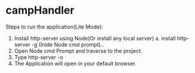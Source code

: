 # campHandler

Steps to run the application(Lite Mode):

1. Install http-server using Node(Or install any local server)
   a. install http-server -g (Inide Node cmd prompt)..
2. Open Node cmd Prompt and traverse to the project.
3. Type http-server -o 
4. The Application will open in your default browser.


